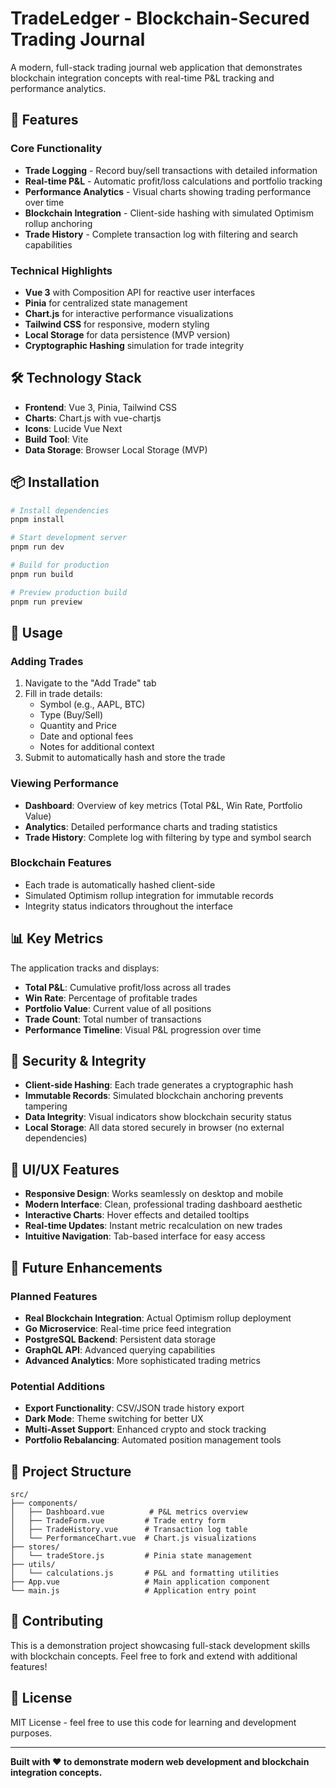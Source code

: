 # TradeLedger - Blockchain-Secured Trading Journal

A modern, full-stack trading journal web application that demonstrates blockchain integration concepts with real-time P&L tracking and performance analytics.

## 🚀 Features

### Core Functionality
- **Trade Logging** - Record buy/sell transactions with detailed information
- **Real-time P&L** - Automatic profit/loss calculations and portfolio tracking
- **Performance Analytics** - Visual charts showing trading performance over time
- **Blockchain Integration** - Client-side hashing with simulated Optimism rollup anchoring
- **Trade History** - Complete transaction log with filtering and search capabilities

### Technical Highlights
- **Vue 3** with Composition API for reactive user interfaces
- **Pinia** for centralized state management
- **Chart.js** for interactive performance visualizations
- **Tailwind CSS** for responsive, modern styling
- **Local Storage** for data persistence (MVP version)
- **Cryptographic Hashing** simulation for trade integrity

## 🛠️ Technology Stack

- **Frontend**: Vue 3, Pinia, Tailwind CSS
- **Charts**: Chart.js with vue-chartjs
- **Icons**: Lucide Vue Next
- **Build Tool**: Vite
- **Data Storage**: Browser Local Storage (MVP)

## 📦 Installation

```bash
# Install dependencies
pnpm install

# Start development server
pnpm run dev

# Build for production
pnpm run build

# Preview production build
pnpm run preview
```

## 🎯 Usage

### Adding Trades
1. Navigate to the "Add Trade" tab
2. Fill in trade details:
   - Symbol (e.g., AAPL, BTC)
   - Type (Buy/Sell)
   - Quantity and Price
   - Date and optional fees
   - Notes for additional context
3. Submit to automatically hash and store the trade

### Viewing Performance
- **Dashboard**: Overview of key metrics (Total P&L, Win Rate, Portfolio Value)
- **Analytics**: Detailed performance charts and trading statistics
- **Trade History**: Complete log with filtering by type and symbol search

### Blockchain Features
- Each trade is automatically hashed client-side
- Simulated Optimism rollup integration for immutable records
- Integrity status indicators throughout the interface

## 📊 Key Metrics

The application tracks and displays:
- **Total P&L**: Cumulative profit/loss across all trades
- **Win Rate**: Percentage of profitable trades
- **Portfolio Value**: Current value of all positions
- **Trade Count**: Total number of transactions
- **Performance Timeline**: Visual P&L progression over time

## 🔐 Security & Integrity

- **Client-side Hashing**: Each trade generates a cryptographic hash
- **Immutable Records**: Simulated blockchain anchoring prevents tampering
- **Data Integrity**: Visual indicators show blockchain security status
- **Local Storage**: All data stored securely in browser (no external dependencies)

## 🎨 UI/UX Features

- **Responsive Design**: Works seamlessly on desktop and mobile
- **Modern Interface**: Clean, professional trading dashboard aesthetic
- **Interactive Charts**: Hover effects and detailed tooltips
- **Real-time Updates**: Instant metric recalculation on new trades
- **Intuitive Navigation**: Tab-based interface for easy access

## 🚀 Future Enhancements

### Planned Features
- **Real Blockchain Integration**: Actual Optimism rollup deployment
- **Go Microservice**: Real-time price feed integration
- **PostgreSQL Backend**: Persistent data storage
- **GraphQL API**: Advanced querying capabilities
- **Advanced Analytics**: More sophisticated trading metrics

### Potential Additions
- **Export Functionality**: CSV/JSON trade history export
- **Dark Mode**: Theme switching for better UX
- **Multi-Asset Support**: Enhanced crypto and stock tracking
- **Portfolio Rebalancing**: Automated position management tools

## 📁 Project Structure

```
src/
├── components/
│   ├── Dashboard.vue          # P&L metrics overview
│   ├── TradeForm.vue         # Trade entry form
│   ├── TradeHistory.vue      # Transaction log table
│   └── PerformanceChart.vue  # Chart.js visualizations
├── stores/
│   └── tradeStore.js         # Pinia state management
├── utils/
│   └── calculations.js       # P&L and formatting utilities
├── App.vue                   # Main application component
└── main.js                   # Application entry point
```

## 🤝 Contributing

This is a demonstration project showcasing full-stack development skills with blockchain concepts. Feel free to fork and extend with additional features!

## 📄 License

MIT License - feel free to use this code for learning and development purposes.

---

**Built with ❤️ to demonstrate modern web development and blockchain integration concepts.**